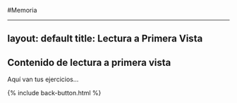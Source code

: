 #Memoria


---
layout: default
title: Lectura a Primera Vista
---

## Contenido de lectura a primera vista

Aquí van tus ejercicios...

{% include back-button.html %}

